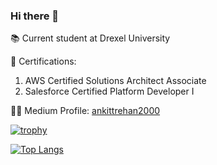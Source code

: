### Hi there 👋

📚 Current student at Drexel University

📜 Certifications:
  1. AWS Certified Solutions Architect Associate
  2. Salesforce Certified Platform Developer I

✍🏻 Medium Profile: <a href="https://ankittrehan2000.medium.com/">ankittrehan2000</a>

[![trophy](https://github-profile-trophy.vercel.app/?username=ankittrehan2000&theme=algolia&margin-w=15&margin-h=15&rank=S,SSS,SS,AAA,AA,A,B,C,SECRET)](https://github.com/ryo-ma/github-profile-trophy)

[![Top Langs](https://github-readme-stats.vercel.app/api/top-langs/?username=ankittrehan2000&layout=compact&theme=dark)](https://github.com/anuraghazra/github-readme-stats)

<!--
**ankittrehan2000/ankittrehan2000** is a ✨ _special_ ✨ repository because its `README.md` (this file) appears on your GitHub profile.

Here are some ideas to get you started:

- 🔭 I’m currently working on ...
- 🌱 I’m currently learning ...
- 👯 I’m looking to collaborate on ...
- 🤔 I’m looking for help with ...
- 💬 Ask me about ...
- 📫 How to reach me: ...
- 😄 Pronouns: ...
- ⚡ Fun fact: ...
-->
